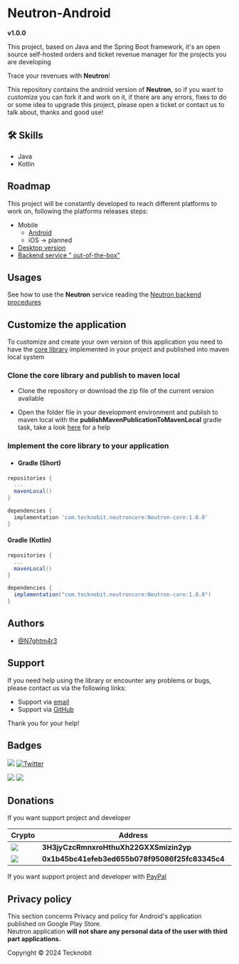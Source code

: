 # Neutron-Android

**v1.0.0**

This project, based on Java and the Spring Boot framework, it's an open source self-hosted orders and ticket
revenue manager for the projects
you are developing

Trace your revenues with **Neutron**!

This repository contains the android version of **Neutron**,
so if you want to customize you can fork it and work on it, if there are any errors, fixes to do or
some
idea to upgrade this project, please open a ticket or contact us to talk about, thanks and good use!

## 🛠 Skills

- Java
- Kotlin

## Roadmap

This project will be constantly developed to reach different platforms to work on, following the
platforms releases
steps:

- Mobile
    - <a href="https://github.com/N7ghtm4r3/Neutron-Android#readme">Android</a>
    - iOS -> planned
- <a href="https://github.com/N7ghtm4r3/Neutron-Desktop#readme">Desktop version</a>
- <a href="https://github.com/N7ghtm4r3/Neutron/releases/tag/1.0.0">Backend service "
  out-of-the-box"</a>

## Usages

See how to use the **Neutron** service reading
the <a href="https://github.com/N7ghtm4r3/Neutron#readme">
Neutron backend procedures</a>

## Customize the application

To customize and create your own version of this application you need to have
the <a href="https://github.com/N7ghtm4r3/Neutron/tree/main/Neutron-core">
core library</a> implemented in your project and published into maven local system

### Clone the core library and publish to maven local

- Clone the repository or download the zip file of the current version available

- Open the folder file in your development environment and publish to maven local with the
  **publishMavenPublicationToMavenLocal** gradle task, take a
  look <a href="https://docs.gradle.org/current/userguide/publishing_maven.html">here</a>
  for a help

### Implement the core library to your application

- #### Gradle (Short)

```gradle
repositories {
  ...
  mavenLocal()
}

dependencies {
  implementation 'com.tecknobit.neutroncore:Neutron-core:1.0.0'
}
```

#### Gradle (Kotlin)

```gradle
repositories {
  ...
  mavenLocal()
}

dependencies {
  implementation("com.tecknobit.neutroncore:Neutron-core:1.0.0")
}
```

## Authors

- [@N7ghtm4r3](https://www.github.com/N7ghtm4r3)

## Support

If you need help using the library or encounter any problems or bugs, please contact us via the
following links:

- Support via <a href="mailto:infotecknobitcompany@gmail.com">email</a>
- Support via <a href="https://github.com/N7ghtm4r3/Neutron-Android/issues/new">GitHub</a>

Thank you for your help!

## Badges

[![](https://img.shields.io/badge/Google_Play-414141?style=for-the-badge&logo=google-play&logoColor=white)](https://play.google.com/store/apps/developer?id=Tecknobit)
[![Twitter](https://img.shields.io/badge/Twitter-1DA1F2?style=for-the-badge&logo=twitter&logoColor=white)](https://twitter.com/tecknobit)

[![](https://img.shields.io/badge/Java-ED8B00?style=for-the-badge&logo=java&logoColor=white)](https://www.oracle.com/java/)
[![](https://img.shields.io/badge/Android-3DDC84?style=for-the-badge&logo=android&logoColor=white)](https://play.google.com/store/apps/details?id=com.tecknobit.neutron)

## Donations

If you want support project and developer

| Crypto                                                                                              | Address                                        | Network  |
|-----------------------------------------------------------------------------------------------------|------------------------------------------------|----------|
| ![](https://img.shields.io/badge/Bitcoin-000000?style=for-the-badge&logo=bitcoin&logoColor=white)   | **3H3jyCzcRmnxroHthuXh22GXXSmizin2yp**         | Bitcoin  |
| ![](https://img.shields.io/badge/Ethereum-3C3C3D?style=for-the-badge&logo=Ethereum&logoColor=white) | **0x1b45bc41efeb3ed655b078f95086f25fc83345c4** | Ethereum |

If you want support project and developer
with <a href="https://www.paypal.com/donate/?hosted_button_id=5QMN5UQH7LDT4">PayPal</a>

## Privacy policy

This section concerns Privacy and policy for Android's application published on Google Play
Store. <br>
Neutron application **will not share any personal data of the user with third part applications.**

Copyright © 2024 Tecknobit
